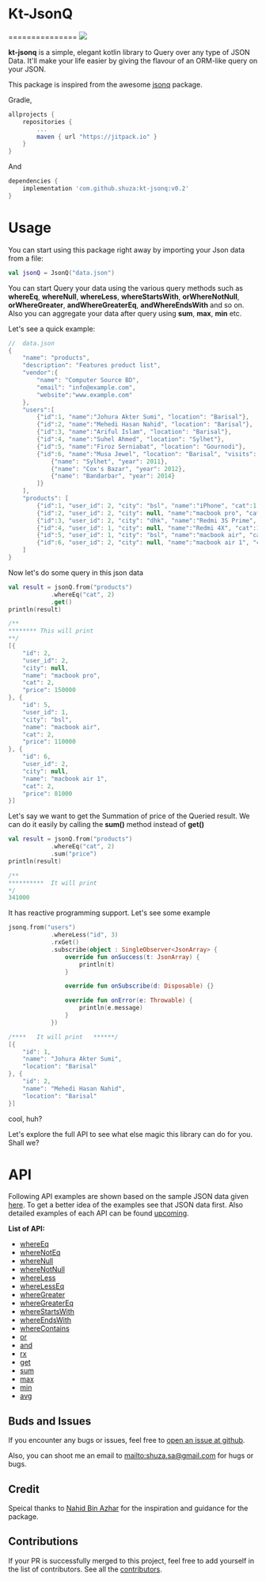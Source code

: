 # Kt-JsonQ
===============
[![](https://jitpack.io/v/ninja.sakib/kotlin-jsonq.svg)](https://jitpack.io/#shuza/kt-jsonq/v0.2)

**kt-jsonq** is a simple, elegant kotlin library to Query over any type of JSON Data. It'll make your life easier by giving the flavour of an ORM-like query on your JSON.

This package is inspired from the awesome [jsonq](https://github.com/nahid/jsonq) package.



Gradle,
```gradle
allprojects {
    repositories {
        ...
        maven { url "https://jitpack.io" }
    }
}
```
And
```gradle
dependencies {
    implementation 'com.github.shuza:kt-jsonq:v0.2'
}
```

# Usage
You can start using this package right away by importing your Json data from a file:
```kotlin
val jsonQ = JsonQ("data.json")
```
You can start Query your data using the various query methods such as **whereEq**, **whereNull**, **whereLess**, **whereStartsWith**, **orWhereNotNull**, **orWhereGreater**, **andWhereGreaterEq**, **andWhereEndsWith** and so on. Also you can aggregate your data after query using **sum**, **max**, **min** etc.

Let's see a quick example:

```kotlin
//  data.json
{
	"name": "products",
	"description": "Features product list",
	"vendor":{
		"name": "Computer Source BD",
		"email": "info@example.com",
		"website":"www.example.com"
	},
	"users":[
		{"id":1, "name":"Johura Akter Sumi", "location": "Barisal"},
		{"id":2, "name":"Mehedi Hasan Nahid", "location": "Barisal"},
		{"id":3, "name":"Ariful Islam", "location": "Barisal"},
		{"id":4, "name":"Suhel Ahmed", "location": "Sylhet"},
		{"id":5, "name":"Firoz Serniabat", "location": "Gournodi"},
		{"id":6, "name":"Musa Jewel", "location": "Barisal", "visits": [
			{"name": "Sylhet", "year": 2011},
			{"name": "Cox's Bazar", "year": 2012},
			{"name": "Bandarbar", "year": 2014}
		]}
	],
	"products": [
		{"id":1, "user_id": 2, "city": "bsl", "name":"iPhone", "cat":1, "price": 80000},
		{"id":2, "user_id": 2, "city": null, "name":"macbook pro", "cat": 2, "price": 150000},
		{"id":3, "user_id": 2, "city": "dhk", "name":"Redmi 3S Prime", "cat": 1, "price": 12000},
		{"id":4, "user_id": 1, "city": null, "name":"Redmi 4X", "cat":1, "price": 15000},
		{"id":5, "user_id": 1, "city": "bsl", "name":"macbook air", "cat": 2, "price": 110000},
		{"id":6, "user_id": 2, "city": null, "name":"macbook air 1", "cat": 2, "price": 81000}
	]
}
```
Now let's do some query in this json data
```kotlin
val result = jsonQ.from("products")
            .whereEq("cat", 2)
            .get()
println(result)

/**
******** This will print
**/
[{
	"id": 2,
	"user_id": 2,
	"city": null,
	"name": "macbook pro",
	"cat": 2,
	"price": 150000
}, {
	"id": 5,
	"user_id": 1,
	"city": "bsl",
	"name": "macbook air",
	"cat": 2,
	"price": 110000
}, {
	"id": 6,
	"user_id": 2,
	"city": null,
	"name": "macbook air 1",
	"cat": 2,
	"price": 81000
}]
```
Let's say we want to get the Summation of price of the Queried result. We can do it easily by calling the **sum()** method instead of **get()**
```kotlin
val result = jsonQ.from("products")
            .whereEq("cat", 2)
            .sum("price")
println(result)

/**
**********  It will print
*/
341000
```
It has reactive programming support. Let's see some example
```kotlin
jsonq.from("users")
            .whereLess("id", 3)
            .rxGet()
            .subscribe(object : SingleObserver<JsonArray> {
                override fun onSuccess(t: JsonArray) {
                    println(t)
                }

                override fun onSubscribe(d: Disposable) {}

                override fun onError(e: Throwable) {
                    println(e.message)
                }
            })

/****   It will print   ******/
[{
	"id": 1,
	"name": "Johura Akter Sumi",
	"location": "Barisal"
}, {
	"id": 2,
	"name": "Mehedi Hasan Nahid",
	"location": "Barisal"
}]
```
cool, huh?

Let's explore the full API to see what else magic this library can do for you. Shall we?

# API
Following API examples are shown based on the sample JSON data given [here](https://github.com/shuza/kt-jsonq/blob/master/data.json). To get a better idea of the examples see that JSON data first. Also detailed examples of each API can be found [upcoming]().

**List of API:**
* [whereEq]()
* [whereNotEq]()
* [whereNull]()
* [whereNotNull]()
* [whereLess]()
* [whereLessEq]()
* [whereGreater]()
* [whereGreaterEq]()
* [whereStartsWith]()
* [whereEndsWith]()
* [whereContains]()
* [or]()
* [and]()
* [rx]()
* [get]()
* [sum]()
* [max]()
* [min]()
* [avg]()


## Buds and Issues
If you encounter any bugs or issues, feel free to [open an issue at
github](https://github.com/shuza/kt-jsonq/issues).

Also, you can shoot me an email to
<mailto:shuza.sa@gmail.com> for hugs or bugs.

## Credit

Speical thanks to [Nahid Bin Azhar](https://github.com/nahid) for the inspiration and guidance for the package.

## Contributions

If your PR is successfully merged to this project, feel free to add yourself in the list of contributors.
See all the [contributors](CONTRIBUTORS.md).
